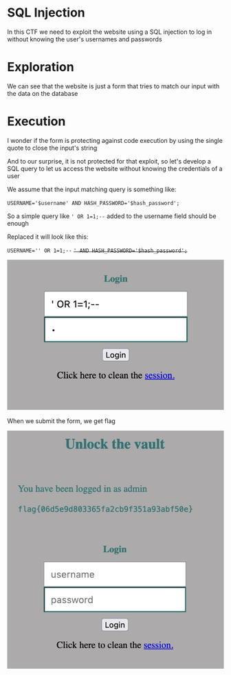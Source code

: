 # SQL Injection

In this CTF we need to exploit the website using a SQL injection to log in without knowing the user's usernames and passwords

# Exploration

We can see that the website is just a form that tries to match our input with the data on the database

# Execution

I wonder if the form is protecting against code execution by using the single quote to close the input's string

And to our surprise, it is not protected for that exploit, so let's develop a SQL query to let us access the website without knowing the credentials of a user

We assume that the input matching query is something like:

`USERNAME='$username' AND HASH_PASSWORD='$hash_password';`

So a simple query like `' OR 1=1;--` added to the username field should be enough

Replaced it will look like this:

`USERNAME='' OR 1=1;--` ~~`' AND HASH_PASSWORD='$hash_password';`~~

![img](images/sqlinjection.png)

When we submit the form, we get flag

![img](images/sqlinjection_flag.png)